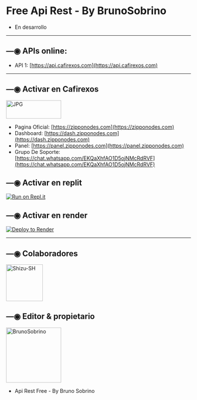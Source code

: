 # Free Api Rest - By BrunoSobrino

- En desarrollo

------------------

## —◉ APIs online:
- API 1: [https://api.cafirexos.com](https://api.cafirexos.com)

------------------

## —◉ Activar en Cafirexos
<a href="https://zipponodes.com"><img src="https://cdn.zipponodes.com/zipponodes/logos/logo_zipponodes3.jpg" width="150" height="50" alt="JPG"/></a>
- Pagina Oficial: [https://zipponodes.com](https://zipponodes.com)
- Dashboard: [https://dash.zipponodes.com](https://dash.zipponodes.com)
- Panel: [https://panel.zipponodes.com](https://panel.zipponodes.com)
- Grupo De Soporte: [https://chat.whatsapp.com/EKQaXhfAO1D5ojNMcRdRVF](https://chat.whatsapp.com/EKQaXhfAO1D5ojNMcRdRVF)

## —◉ Activar en replit

[![Run on Repl.it](https://repl.it/badge/github/BrunoSobrino/api)](https://repl.it/github/BrunoSobrino/api) 
  
## —◉ Activar en render

[![Deploy to Render](https://render.com/images/deploy-to-render-button.svg)](https://dashboard.render.com/blueprint/new?repo=https%3A%2F%2Fgithub.com%2FBrunoSobrino%2Fapi) 

------------------

## —◉ Colaboradores
<a href="https://github.com/Shizu-SH"><img src="https://github.com/Shizu-SH.png" width="100" height="100" alt="Shizu-SH"/></a>

## —◉ Editor & propietario
<a href="https://github.com/BrunoSobrino"><img src="https://github.com/BrunoSobrino.png" width="150" height="150" alt="BrunoSobrino"/></a>
- Api Rest Free - By Bruno Sobrino

